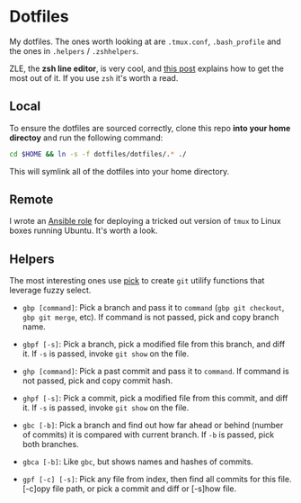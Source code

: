 # Dotfiles

My dotfiles. The ones worth looking at are `.tmux.conf`, `.bash_profile` and the ones in `.helpers` / `.zshhelpers`.

ZLE, the __zsh line editor__, is very cool, and [this post](http://sgeb.io/posts/2014/04/zsh-zle-custom-widgets/) explains how to get the most out of it. If you use `zsh` it's worth a read.


## Local

To ensure the dotfiles are sourced correctly, clone this repo __into your home directoy__ and run the following command:

~~~sh
cd $HOME && ln -s -f dotfiles/dotfiles/.* ./
~~~

This will symlink all of the dotfiles into your home directory.


## Remote

I wrote an [Ansible role](https://github.com/kylebebak/ansible-tmux) for deploying a tricked out version of `tmux` to Linux boxes running Ubuntu. It's worth a look.


## Helpers

The most interesting ones use [pick](https://github.com/thoughtbot/pick) to create `git` utilify functions that leverage fuzzy select.


- `gbp [command]`: Pick a branch and pass it to `command` (`gbp git checkout`, `gbp git merge`, etc). If command is not passed, pick and copy branch name.
- `gbpf [-s]`: Pick a branch, pick a modified file from this branch, and diff it. If `-s` is passed, invoke `git show` on the file.

- `ghp [command]`: Pick a past commit and pass it to `command`. If command is not passed, pick and copy commit hash.
- `ghpf [-s]`: Pick a commit, pick a modified file from this commit, and diff it. If `-s` is passed, invoke `git show` on the file.

- `gbc [-b]`: Pick a branch and find out how far ahead or behind (number of commits) it is compared with current branch. If `-b` is passed, pick both branches.
- `gbca [-b]`: Like `gbc`, but shows names and hashes of commits.

- `gpf [-c] [-s]`: Pick any file from index, then find all commits for this file. [-c]opy file path, or pick a commit and diff or [-s]how file.
